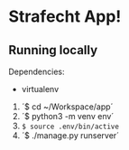 # Strafecht App!

## Running locally

Dependencies:
* virtualenv

1. ´$ cd ~/Workspace/app´
2. ´$ python3 -m venv env´
3. `$ source .env/bin/active`
4. ´$ ./manage.py runserver´
